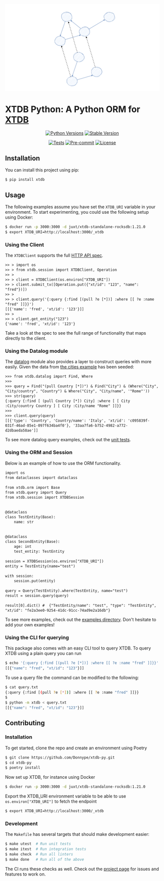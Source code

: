 ![Logo](https://raw.githubusercontent.com/Donnype/xtdb-py/main/docs/logo.png)

# XTDB Python: A Python ORM for [XTDB](https://www.xtdb.com/)

<div align="center">

[![Python Versions](https://img.shields.io/pypi/pyversions/xtdb)](https://pypi.org/project/xtdb/)
[![Stable Version](https://img.shields.io/pypi/v/xtdb?label=stable)](https://pypi.org/project/xtdb/#history)

[![Tests](https://github.com/Donnype/xtdb-py/actions/workflows/tests.yml/badge.svg)](https://github.com/Donnype/xtdb-py/actions/workflows/tests.yml)
[![Pre-commit](https://img.shields.io/badge/pre--commit-enabled-brightgreen?logo=pre-commit&logoColor=white)](https://github.com/Donnype/xtdb-py/blob/main/.pre-commit-config.yaml)
[![License](https://img.shields.io/github/license/Donnype/xtdb-py)](https://github.com/Donnype/xtdb-py/blob/main/LICENSE)

</div>

## Installation

You can install this project using pip:

```bash
$ pip install xtdb
```

## Usage

The following examples assume you have set the `XTDB_URI` variable in your environment.
To start experimenting, you could use the following setup using Docker:
```bash
$ docker run -p 3000:3000 -d juxt/xtdb-standalone-rocksdb:1.21.0
$ export XTDB_URI=http://localhost:3000/_xtdb
```

### Using the Client

The `XTDBClient` supports the full [HTTP API spec](https://docs.xtdb.com/clients/http/).

```python3
>> > import os
>> > from xtdb.session import XTDBClient, Operation
>> >
>> > client = XTDBClient(os.environ["XTDB_URI"])
>> > client.submit_tx([Operation.put({"xt/id": "123", "name": "fred"})])
>> >
>> > client.query('{:query {:find [(pull ?e [*])] :where [[ ?e :name "fred" ]]}}')
[[{'name': 'fred', 'xt/id': '123'}]]
>> >
>> > client.get_entity("123")
{'name': 'fred', 'xt/id': '123'}
```

Take a look at the spec to see the full range of functionality that maps directly to the client.

### Using the Datalog module

The [datalog](https://github.com/Donnype/xtdb-py/blob/main/xtdb/datalog.py) module also provides a layer to construct queries with more easily.
Given the data from [the cities example](https://github.com/Donnype/xtdb-py/blob/main/examples/cities) has been seeded:
```python3
>>> from xtdb.datalog import Find, Where
>>>
>>> query = Find("(pull Country [*])") & Find("City") & (Where("City", "City/country", "Country") & Where("City", "City/name", '"Rome"'))
>>> str(query)
{:query {:find [ (pull Country [*]) City] :where [ [ City :City/country Country ] [ City :City/name "Rome" ]]}}
>>>
>>> client.query(query)
[[{'type': 'Country', 'Country/name': 'Italy', 'xt/id': 'c095839f-031f-46ad-85e1-097f634ba4f0'}, '33aa7fa6-b752-4982-a772-d2dbaeda58ae']]
```

To see more datalog query examples, check out the [unit tests](https://github.com/Donnype/xtdb-py/blob/main/tests/test_datalog.py).

### Using the ORM and Session

Below is an example of how to use the ORM functionality.

```python3
import os
from dataclasses import dataclass

from xtdb.orm import Base
from xtdb.query import Query
from xtdb.session import XTDBSession


@dataclass
class TestEntity(Base):
    name: str


@dataclass
class SecondEntity(Base):
    age: int
    test_entity: TestEntity

session = XTDBSession(os.environ["XTDB_URI"])
entity = TestEntity(name="test")

with session:
    session.put(entity)

query = Query(TestEntity).where(TestEntity, name="test")
result = session.query(query)

result[0].dict() #  {"TestEntity/name": "test", "type": "TestEntity", "xt/id": "fe2a3ee0-9254-41dc-91cc-74ad9e2a16db"}
```

To see more examples, check out the [examples directory](https://github.com/Donnype/xtdb-py/blob/main/examples).
Don't hesitate to add your own examples!

### Using the CLI for querying

This package also comes with an easy CLI tool to query XTDB.
To query XTDB using a plain query you can run

```bash
$ echo '{:query {:find [(pull ?e [*])] :where [[ ?e :name "fred" ]]}}' | python -m xtdb
[[{"name": "fred", "xt/id": "123"}]]
```

To use a query file the command can be modified to the following:

```bash
$ cat query.txt
{:query {:find [(pull ?e [*])] :where [[ ?e :name "fred" ]]}}
$
$ python -m xtdb < query.txt
[[{"name": "fred", "xt/id": "123"}]]
```

## Contributing


### Installation

To get started, clone the repo and create an environment using Poetry
```bash
$ git clone https://github.com/Donnype/xtdb-py.git
$ cd xtdb-py
$ poetry install
```

Now set up XTDB, for instance using Docker
```bash
$ docker run -p 3000:3000 -d juxt/xtdb-standalone-rocksdb:1.21.0
```

Export the XTDB_URI environment variable to be able to use `os.environ["XTDB_URI"]` to fetch the endpoint
```bash
$ export XTDB_URI=http://localhost:3000/_xtdb
```

### Development

The `Makefile` has several targets that should make development easier:
```bash
$ make utest  # Run unit tests
$ make itest  # Run integration tests
$ make check  # Run all linters
$ make done   # Run all of the above
```

The CI runs these checks as well.
Check out the [project page](https://github.com/users/Donnype/projects/1) for issues and features to work on.
